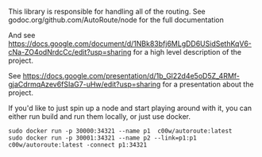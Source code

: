 This library is responsible for handling all of the routing.
See godoc.org/github.com/AutoRoute/node for the full documentation

And see https://docs.google.com/document/d/1NBk83bfj6MLgDD6USidSethKqV6-cNa-ZO4odNrdcCc/edit?usp=sharing for a high level description of the project.

See https://docs.google.com/presentation/d/1b_Gl22d4e5oD5Z_4RMf-gjaCdrmqAzev6fSIaG7-uHw/edit?usp=sharing for a presentation about the project.


If you'd like to just spin up a node and start playing around with it, you can either run build and run them locally, or just use docker.

```
sudo docker run -p 30000:34321 --name p1  c00w/autoroute:latest
sudo docker run -p 30001:34321 --name p2 --link=p1:p1 c00w/autoroute:latest -connect p1:34321
```
